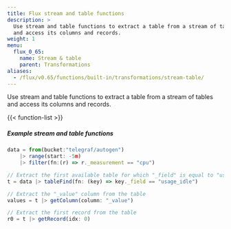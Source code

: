 ```yaml
---
title: Flux stream and table functions
description: >
  Use stream and table functions to extract a table from a stream of tables
  and access its columns and records.
weight: 1
menu:
  flux_0_65:
    name: Stream & table
    parent: Transformations
aliases:
  - /flux/v0.65/functions/built-in/transformations/stream-table/
---
```


Use stream and table functions to extract a table from a stream of tables and access its
columns and records.

{{< function-list >}}

##### Example stream and table functions
```js
data = from(bucket:"telegraf/autogen")
    |> range(start: -5m)
    |> filter(fn:(r) => r._measurement == "cpu")

// Extract the first available table for which "_field" is equal to "usage_idle"
t = data |> tableFind(fn: (key) => key._field == "usage_idle")

// Extract the "_value" column from the table
values = t |> getColumn(column: "_value")

// Extract the first record from the table
r0 = t |> getRecord(idx: 0)
```
